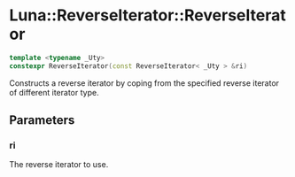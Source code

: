 # Luna::ReverseIterator::ReverseIterator

```c++
template <typename _Uty>
constexpr ReverseIterator(const ReverseIterator< _Uty > &ri)
```

Constructs a reverse iterator by coping from the specified reverse iterator of different iterator type. 



## Parameters
### ri
The reverse iterator to use. 

